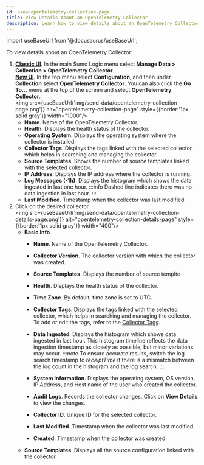 ```yaml
---
id: view-opentelemetry-collection-page
title: View Details About an OpenTelemetry Collector
description: Learn how to view details about an OpenTelemetry Collector.
---
```


import useBaseUrl from '@docusaurus/useBaseUrl';

To view details about an OpenTelemetry Collector:

1. [**Classic UI**](/docs/get-started/sumo-logic-ui-classic). In the main Sumo Logic menu select **Manage Data > Collection > OpenTelemetry Collector**. <br/>[**New UI**](/docs/get-started/sumo-logic-ui). In the top menu select **Configuration**, and then under **Collection** select **OpenTelemetry Collector**. You can also click the **Go To...** menu at the top of the screen and select **OpenTelemetry Collector**. <br/><img src={useBaseUrl('img/send-data/opentelemetry-collection-page.png')} alt="opentelemetry-collection-page" style={{border:'1px solid gray'}} width="1000"/>
    - **Name**. Name of the OpenTelemetry Collector.
    - **Health**. Displays the health status of the collector.
    - **Operating System**. Displays the operating system where the collector is installed.
    - **Collector Tags**. Displays the tags linked with the selected collector, which helps in searching and managing the collector.
    - **Source Templates**. Shows the number of source templates linked with the selected collector.
    - **IP Address**. Displays the IP address where the collector is running.
    - **Log Messages (-1h)**. Displays the histogram which shows the data ingested in last one hour.
          :::info
          Dashed line indicates there was no data ingestion in last hour.
          :::
    - **Last Modified**. Timestamp when the collector was last modified.
1. Click on the desired collector.<br/><img src={useBaseUrl('img/send-data/opentelemetry-collection-details-page.png')} alt="opentelemetry-collection-details-page" style={{border:'1px solid gray'}} width="400"/>
    - **Basic Info**
        - **Name**. Name of the OpenTelemetry Collector.
        - **Collector Version**. The collector version with which the collector was created.
        - **Source Templates**. Displays the number of source templte 
        - **Health**. Displays the health status of the collector.
        - **Time Zone**. By default, time zone is set to UTC.
        - **Collector Tags**. Displays the tags linked with the selected collector, which helps in searching and managing the collector. To add or edit the tags, refer to the [Collector Tags](/docs/send-data/opentelemetry-collector/remote-management/source-templates/manage-source-templates/#collector-tags).
        - **Data Ingested**. Displays the histogram which shows data ingested in last hour. This histogram timeline reflects the data ingestion timestamp as closely as possible, but minor variations may occur.
        :::note
         To ensure accurate results, switch the log search timestamp to *receiptTime* if there is a mismatch between the log count in the histogram and the log search.
        :::
        
        - **System Information**. Displays the operating system, OS version, IP Address, and Host name of the user who created the collector.
        - **Audit Logs**. Records the collector changes. Click on **View Details** to view the changes.
        - **Collector ID**. Unique ID for the selected collector.
        - **Last Modified**. Timestamp when the collector was last modified.
        - **Created**. Timestamp when the collector was created.
    - **Source Templates**. Displays all the source configuration linked with the collector.

